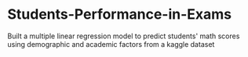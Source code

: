 # Students-Performance-in-Exams
Built a multiple linear regression model to predict students' math scores using demographic and academic factors from a kaggle dataset
